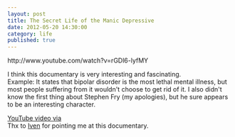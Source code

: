 ```yaml
---
layout: post
title: The Secret Life of the Manic Depressive
date: 2012-05-20 14:30:00
category: life
published: true
---
```


<div class="videoWrapper-16-10">http://www.youtube.com/watch?v=rGDl6-lyfMY</div>

I think this documentary is very interesting and fascinating.  
Example: It states that bipolar disorder is the most lethal mental illness, but most people suffering from it wouldn't choose to get rid of it. I also didn't know the first thing about Stephen Fry (my apologies), but he sure appears to be an interesting character.

[YouTube video via](http://topdocumentaryfilms.com/stephen-fry-the-secret-life-of-the-manic-depressive/)  
Thx to [Iven](https://twitter.com/#!/ivenw) for pointing me at this documentary.
